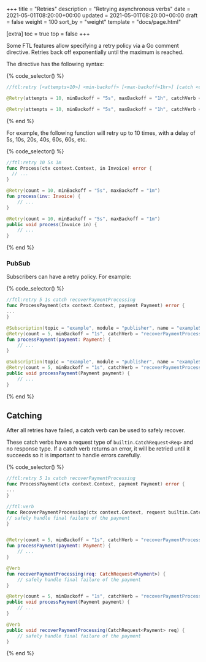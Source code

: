 +++
title = "Retries"
description = "Retrying asynchronous verbs"
date = 2021-05-01T08:20:00+00:00
updated = 2021-05-01T08:20:00+00:00
draft = false
weight = 100
sort_by = "weight"
template = "docs/page.html"

[extra]
toc = true
top = false
+++

Some FTL features allow specifying a retry policy via a Go comment directive. Retries back off exponentially until the maximum is reached.

The directive has the following syntax:

{% code_selector() %}
<!-- go -->

```go
//ftl:retry [<attempts=10>] <min-backoff> [<max-backoff=1hr>] [catch <catchVerb>]
```

<!-- kotlin -->

```kotlin
@Retry(attempts = 10, minBackoff = "5s", maxBackoff = "1h", catchVerb = "<catchVerb>", catchModule = "<catchModule>")
```

<!-- java -->

```java
@Retry(attempts = 10, minBackoff = "5s", maxBackoff = "1h", catchVerb = "<catchVerb>", catchModule = "<catchModule>")
```

{% end %}

For example, the following function will retry up to 10 times, with a delay of 5s, 10s, 20s, 40s, 60s, 60s, etc.

{% code_selector() %}
<!-- go -->

```go
//ftl:retry 10 5s 1m
func Process(ctx context.Context, in Invoice) error {
  // ...
}
```
<!-- kotlin -->

```kotlin
@Retry(count = 10, minBackoff = "5s", maxBackoff = "1m")
fun process(inv: Invoice) {
    // ... 
}
```
<!-- java -->

```java
@Retry(count = 10, minBackoff = "5s", maxBackoff = "1m")
public void process(Invoice in) {
    // ... 
}
```

{% end %}

### PubSub

Subscribers can have a retry policy. For example:

{% code_selector() %}
<!-- go -->

```go
//ftl:retry 5 1s catch recoverPaymentProcessing
func ProcessPayment(ctx context.Context, payment Payment) error {
...
}
```
<!-- kotlin -->

```kotlin
@Subscription(topic = "example", module = "publisher", name = "exampleSubscription")
@Retry(count = 5, minBackoff = "1s", catchVerb = "recoverPaymentProcessing")
fun processPayment(payment: Payment) {
    // ... 
}
```
<!-- java -->

```java
@Subscription(topic = "example", module = "publisher", name = "exampleSubscription")
@Retry(count = 5, minBackoff = "1s", catchVerb = "recoverPaymentProcessing")
public void processPayment(Payment payment) {
    // ... 
}
```

{% end %}


## Catching
After all retries have failed, a catch verb can be used to safely recover.

These catch verbs have a request type of `builtin.CatchRequest<Req>` and no response type. If a catch verb returns an error, it will be retried until it succeeds so it is important to handle errors carefully.


{% code_selector() %}
<!-- go -->

```go
//ftl:retry 5 1s catch recoverPaymentProcessing
func ProcessPayment(ctx context.Context, payment Payment) error {
...
}

//ftl:verb
func RecoverPaymentProcessing(ctx context.Context, request builtin.CatchRequest[Payment]) error {
// safely handle final failure of the payment
}
```
<!-- kotlin -->

```kotlin

@Retry(count = 5, minBackoff = "1s", catchVerb = "recoverPaymentProcessing")
fun processPayment(payment: Payment) {
    // ... 
}

@Verb
fun recoverPaymentProcessing(req: CatchRequest<Payment>) {
    // safely handle final failure of the payment
}
```
<!-- java -->

```java
@Retry(count = 5, minBackoff = "1s", catchVerb = "recoverPaymentProcessing")
public void processPayment(Payment payment) {
    // ... 
}

@Verb
public void recoverPaymentProcessing(CatchRequest<Payment> req) {
    // safely handle final failure of the payment
}
```

{% end %}
